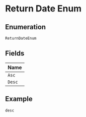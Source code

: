
# Return Date Enum

## Enumeration

`ReturnDateEnum`

## Fields

| Name |
|  --- |
| `Asc` |
| `Desc` |

## Example

```
desc
```

